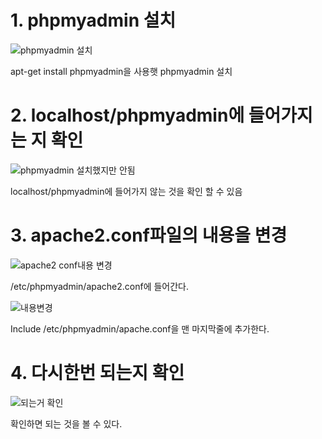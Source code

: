 # 1. phpmyadmin 설치

![phpmyadmin 설치](https://user-images.githubusercontent.com/49421197/57193274-3fdf5080-6f74-11e9-98b6-ec9559d6da66.png)

apt-get install phpmyadmin을 사용햇 phpmyadmin 설치

# 2. localhost/phpmyadmin에 들어가지는 지 확인

![phpmyadmin 설치했지만 안됨](https://user-images.githubusercontent.com/49421197/57193314-7d43de00-6f74-11e9-83f9-1cce34fdb04a.png)

localhost/phpmyadmin에 들어가지 않는 것을 확인 할 수 있음

# 3. apache2.conf파일의 내용을 변경

![apache2 conf내용 변경](https://user-images.githubusercontent.com/49421197/57193325-a06e8d80-6f74-11e9-8f98-a15643c9bbe7.png)

/etc/phpmyadmin/apache2.conf에 들어간다.

![내용변경](https://user-images.githubusercontent.com/49421197/57193403-a749d000-6f75-11e9-8e83-838aea8fb52a.png)

Include /etc/phpmyadmin/apache.conf을 맨 마지막줄에 추가한다.

# 4. 다시한번 되는지 확인

![되는거 확인](https://user-images.githubusercontent.com/49421197/57193419-c5173500-6f75-11e9-9d7b-436b2df9d7f2.png)
 
확인하면 되는 것을 볼 수 있다.
